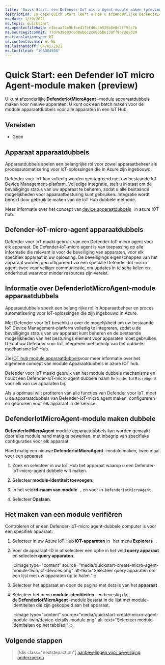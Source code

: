 ```yaml
---
title: 'Quick Start: een Defender IoT micro Agent-module maken (preview)'
description: In deze Quick Start leert u hoe u afzonderlijke DefenderIotMicroAgent-module apparaatdubbels maakt voor nieuwe apparaten.
ms.date: 1/20/2021
ms.topic: quickstart
ms.openlocfilehash: e1bcaa76e9bfbe417bfd0d4b539b8e0c7ff95c7b
ms.sourcegitcommit: 77d7639e83c6d8eb6c2ce805b6130ff9c73e5d29
ms.translationtype: MT
ms.contentlocale: nl-NL
ms.lasthandoff: 04/05/2021
ms.locfileid: "106384508"
---
```

# <a name="quickstart-create-a-defender-iot-micro-agent-module-twin-preview"></a>Quick Start: een Defender IoT micro Agent-module maken (preview)

U kunt afzonderlijke **DefenderIotMicroAgent** -module apparaatdubbels maken voor nieuwe apparaten. U kunt ook een batch maken voor de module apparaatdubbels voor alle apparaten in een IoT Hub. 

## <a name="prerequisites"></a>Vereisten

- Geen

## <a name="device-twins"></a>Apparaat apparaatdubbels 

Apparaatdubbels spelen een belangrijke rol voor zowel apparaatbeheer als procesautomatisering voor IoT-oplossingen die in Azure zijn ingebouwd. 

Defender voor IoT kan volledig worden geïntegreerd met uw bestaande IoT Device Management-platform. Volledige integratie, stelt u in staat om de beveiligings status van uw apparaat te beheren, zodat u alle bestaande mogelijkheden voor apparaatbesturing kunt gebruiken. Integratie wordt bereikt door gebruik te maken van de IoT Hub dubbele methode. 

Meer informatie over het concept van [device apparaatdubbels](../iot-hub/iot-hub-devguide-device-twins.md)   in azure IOT hub. 

## <a name="defender-iot-micro-agent-twins"></a>Defender-IoT-micro-agent apparaatdubbels 

Defender voor IoT maakt gebruik van een Defender-IoT-micro agent voor elk apparaat. De Defender-IoT-micro agent is van toepassing op alle informatie die relevant is voor de beveiliging van apparaten, voor elk specifiek apparaat in uw oplossing. De beveiligings eigenschappen van het apparaat worden geconfigureerd via een speciale Defender-IoT-micro agent-twee voor veiliger communicatie, om updates in te scha kelen en onderhoud waarvoor minder resources zijn vereist. 

## <a name="understanding-defenderiotmicroagent-module-twins"></a>Informatie over DefenderIotMicroAgent-module apparaatdubbels 

Apparaatdubbels speelt een belang rijke rol in Apparaatbeheer en proces automatisering voor IoT-oplossingen die zijn ingebouwd in Azure.

Met Defender voor IoT beschikt u over de mogelijkheid om uw bestaande IoT Device Management-platform volledig te integreren, zodat u de beveiligings status van uw apparaat kunt beheren en de bestaande mogelijkheden van het besturings element voor apparaten moet gebruiken. U kunt uw Defender voor IoT integreren met behulp van het dubbele mechanisme IoT Hub.  

Zie [IOT hub module apparaatdubbels](../iot-hub/iot-hub-devguide-module-twins.md)voor meer informatie over het algemene concept van module Apparaatdubbels in azure IOT hub.

Defender voor IoT maakt gebruik van het module dubbele mechanisme en houdt een Defender-IoT-micro agent dubbele naam `DefenderIotMicroAgent` voor elk van uw apparaten bij. 

Als u optimaal wilt profiteren van alle functies van Defender voor IoT, moet u de apparaatdubbels van Defender-IoT-micro agent maken, configureren en gebruiken voor elk apparaat in de service. 

## <a name="create-defenderiotmicroagent-module-twin"></a>DefenderIotMicroAgent-module maken dubbele 

**DefenderIotMicroAgent** module apparaatdubbels kan worden gemaakt door elke module hand matig te bewerken, met inbegrip van specifieke configuraties voor elk apparaat. 

Hand matig een nieuwe **DefenderIotMicroAgent** -module maken, twee maal voor een apparaat: 

1. Zoek en selecteer in uw IoT Hub het apparaat waarop u een Defender-IoT-micro-agent dubbele wilt maken. 

1. Selecteer **module-identiteit toevoegen**. 

1. In het veld **id-naam van module**   , en voer in  `DefenderIotMicroAgent` . 

1. Selecteer **Opslaan**. 

## <a name="verify-the-creation-of-a-module-twin"></a>Het maken van een module verifiëren 

Controleren of er een Defender-IoT-micro agent-dubbele computer is voor een specifiek apparaat: 

1. Selecteer in uw Azure IoT Hub **IOT-apparaten** in   het menu **Explorers**   . 

1. Voer de apparaat-ID in of selecteer een optie in het veld **query apparaat** en selecteer **query apparaten**.  

    :::image type="content" source="media/quickstart-create-micro-agent-module-twin/iot-devices.png" alt-text="Selecteer query apparaten om een lijst met uw apparaten op te halen.":::

1. Selecteer het apparaat en open de pagina met details van het **apparaat** . 

1. Selecteer het menu **module-identiteiten**   en bevestig dat de **DefenderIotMicroAgent** -module bestaat in de lijst met module-identiteiten die zijn gekoppeld aan het apparaat.  

    :::image type="content" source="media/quickstart-create-micro-agent-module-twin/device-details-module.png" alt-text="Selecteer module-identiteiten op het tabblad.":::

## <a name="next-steps"></a>Volgende stappen 

> [!div class="nextstepaction"]
> [aanbevelingen voor beveiliging onderzoeken](quickstart-investigate-security-recommendations.md)
